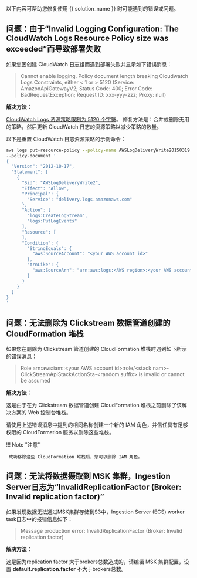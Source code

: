 以下内容可帮助您修复使用 {{ solution_name }} 时可能遇到的错误或问题。

## 问题：由于“Invalid Logging Configuration: The CloudWatch Logs Resource Policy size was exceeded”而导致部署失败

如果您因创建 CloudWatch 日志组而遇到部署失败并显示如下错误消息：

> Cannot enable logging. Policy document length breaking Cloudwatch Logs Constraints, either < 1 or > 5120 (Service: AmazonApiGatewayV2; Status Code: 400; Error Code: BadRequestException; Request ID: xxx-yyy-zzz; Proxy: null)

**解决方法：**

[CloudWatch Logs 资源策略限制为 5120 个字符][log-resource-policy-limit]。 修复方法是：合并或删除无用的策略，然后更新 CloudWatch 日志的资源策略以减少策略的数量。

以下是重置 CloudWatch 日志资源策略的示例命令：

```bash
aws logs put-resource-policy --policy-name AWSLogDeliveryWrite20150319 \
--policy-document '
{
  "Version": "2012-10-17",
  "Statement": [
    {
      "Sid": "AWSLogDeliveryWrite2",
      "Effect": "Allow",
      "Principal": {
        "Service": "delivery.logs.amazonaws.com"
      },
      "Action": [
        "logs:CreateLogStream",
        "logs:PutLogEvents"
      ],
      "Resource": [
      ],
      "Condition": {
        "StringEquals": {
          "aws:SourceAccount": "<your AWS account id>"
        },
        "ArnLike": {
          "aws:SourceArn": "arn:aws:logs:<AWS region>:<your AWS account id>:*"
        }
      }
    }
  ]
}
'
```

## 问题：无法删除为 Clickstream 数据管道创建的 CloudFormation 堆栈

如果您在删除为 Clickstream 管道创建的 CloudFormation 堆栈时遇到如下所示的错误消息：

> Role arn:aws:iam::<your AWS account id\>:role/<stack nam\>-ClickStreamApiStackActionSta-<random suffix\> is invalid or cannot be assumed

**解决方法：**

这是由于在为 Clickstream 数据管道创建 CloudFormation 堆栈之前删除了该解决方案的 Web 控制台堆栈。

请使用上述错误消息中提到的相同名称创建一个新的 IAM 角色，并信任具有足够权限的 CloudFormation 服务以删除这些堆栈。

!!! Note "注意"
    
     成功移除这些 CloudFormation 堆栈后，您可以删除 IAM 角色。

[log-resource-policy-limit]: https://docs.aws.amazon.com/AmazonCloudWatch/latest/logs/AWS-logs-and-resource-policy.html#AWS-logs-infrastructure-CWL

## 问题：无法将数据摄取到 MSK 集群，Ingestion Server日志为“InvalidReplicationFactor (Broker: Invalid replication factor)”

如果发现数据无法通过MSK集群存储到S3中，Ingestion Server (ECS) worker task日志中的报错信息如下：

> Message production error: InvalidReplicationFactor (Broker: Invalid replication factor)

**解决方法：**

这是因为replication factor 大于brokers总数造成的，请编辑 MSK 集群配置，设置 **default.replication.factor** 不大于brokers总数。